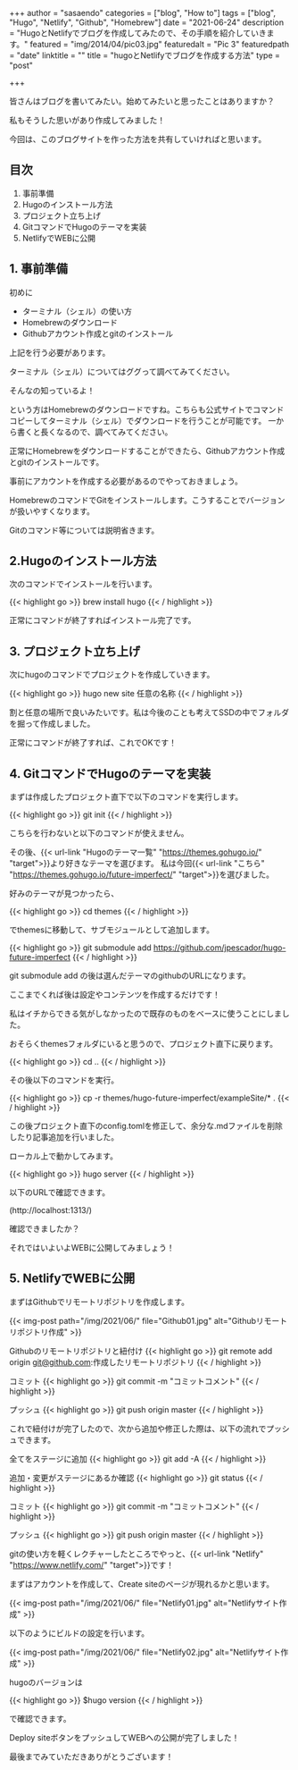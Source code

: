 +++
author = "sasaendo"
categories = ["blog", "How to"]
tags = ["blog", "Hugo", "Netlify", "Github", "Homebrew"]
date = "2021-06-24"
description = "HugoとNetlifyでブログを作成してみたので、その手順を紹介していきます。"
featured = "img/2014/04/pic03.jpg"
featuredalt = "Pic 3"
featuredpath = "date"
linktitle = ""
title = "hugoとNetlifyでブログを作成する方法"
type = "post"

+++

皆さんはブログを書いてみたい。始めてみたいと思ったことはありますか？

私もそうした思いがあり作成してみました！

今回は、このブログサイトを作った方法を共有していければと思います。

## 目次

1. 事前準備
2. Hugoのインストール方法
3. プロジェクト立ち上げ
4. GitコマンドでHugoのテーマを実装
5. NetlifyでWEBに公開


## 1. 事前準備

初めに
* ターミナル（シェル）の使い方
* Homebrewのダウンロード
* Githubアカウント作成とgitのインストール

上記を行う必要があります。

ターミナル（シェル）についてはググって調べてみてください。

そんなの知っているよ！

という方はHomebrewのダウンロードですね。こちらも公式サイトでコマンドコピーしてターミナル（シェル）でダウンロードを行うことが可能です。
一から書くと長くなるので、調べてみてください。

正常にHomebrewをダウンロードすることができたら、Githubアカウント作成とgitのインストールです。

事前にアカウントを作成する必要があるのでやっておきましょう。

HomebrewのコマンドでGitをインストールします。こうすることでバージョンが扱いやすくなります。

Gitのコマンド等については説明省きます。


## 2.Hugoのインストール方法

次のコマンドでインストールを行います。

{{< highlight go >}}
brew install hugo
{{< / highlight >}}

正常にコマンドが終了すればインストール完了です。

## 3. プロジェクト立ち上げ

次にhugoのコマンドでプロジェクトを作成していきます。

{{< highlight go >}}
hugo new site 任意の名称
{{< / highlight >}}

割と任意の場所で良いみたいです。私は今後のことも考えてSSDの中でフォルダを掘って作成しました。

正常にコマンドが終了すれば、これでOKです！


## 4. GitコマンドでHugoのテーマを実装

まずは作成したプロジェクト直下で以下のコマンドを実行します。

{{< highlight go >}}
git init
{{< / highlight >}}

こちらを行わないと以下のコマンドが使えません。

その後、{{< url-link "Hugoのテーマ一覧" "https://themes.gohugo.io/" "target">}}より好きなテーマを選びます。
私は今回{{< url-link "こちら" "https://themes.gohugo.io/future-imperfect/" "target">}}を選びました。

好みのテーマが見つかったら、

{{< highlight go >}}
cd themes
{{< / highlight >}}


でthemesに移動して、サブモジュールとして追加します。

{{< highlight go >}}
git submodule add https://github.com/jpescador/hugo-future-imperfect
{{< / highlight >}}

git submodule add の後は選んだテーマのgithubのURLになります。

ここまでくれば後は設定やコンテンツを作成するだけです！

私はイチからできる気がしなかったので既存のものをベースに使うことにしました。

おそらくthemesフォルダにいると思うので、プロジェクト直下に戻ります。

{{< highlight go >}}
cd ..
{{< / highlight >}}

その後以下のコマンドを実行。

{{< highlight go >}}
cp -r  themes/hugo-future-imperfect/exampleSite/* .
{{< / highlight >}}

この後プロジェクト直下のconfig.tomlを修正して、余分な.mdファイルを削除したり記事追加を行いました。

ローカル上で動かしてみます。

{{< highlight go >}}
hugo server
{{< / highlight >}}

以下のURLで確認できます。

(http://localhost:1313/)
 

 確認できましたか？
 
 それではいよいよWEBに公開してみましょう！

## 5. NetlifyでWEBに公開

まずはGithubでリモートリポジトリを作成します。

{{< img-post path="/img/2021/06/" file="Github01.jpg" alt="Githubリモートリポジトリ作成" >}}

Githubのリモートリポジトリと紐付け
{{< highlight go >}}
git remote add origin git@github.com:作成したリモートリポジトリ
{{< / highlight >}}

コミット
{{< highlight go >}}
git commit -m "コミットコメント"
{{< / highlight >}}

プッシュ
{{< highlight go >}}
git push origin master
{{< / highlight >}}

これで紐付けが完了したので、次から追加や修正した際は、以下の流れでプッシュできます。

全てをステージに追加
{{< highlight go >}}
git add -A
{{< / highlight >}}

追加・変更がステージにあるか確認
{{< highlight go >}}
git status
{{< / highlight >}}

コミット
{{< highlight go >}}
git commit -m "コミットコメント"
{{< / highlight >}}

プッシュ
{{< highlight go >}}
git push origin master
{{< / highlight >}}

gitの使い方を軽くレクチャーしたところでやっと、{{< url-link "Netlify" "https://www.netlify.com/" "target">}}です！

まずはアカウントを作成して、Create siteのページが現れるかと思います。

{{< img-post path="/img/2021/06/" file="Netlify01.jpg" alt="Netlifyサイト作成" >}}

以下のようにビルドの設定を行います。

{{< img-post path="/img/2021/06/" file="Netlify02.jpg" alt="Netlifyサイト作成" >}}

hugoのバージョンは

{{< highlight go >}}
$hugo version
{{< / highlight >}}

で確認できます。

Deploy siteボタンをプッシュしてWEBへの公開が完了しました！

最後までみていただきありがとうございます！

